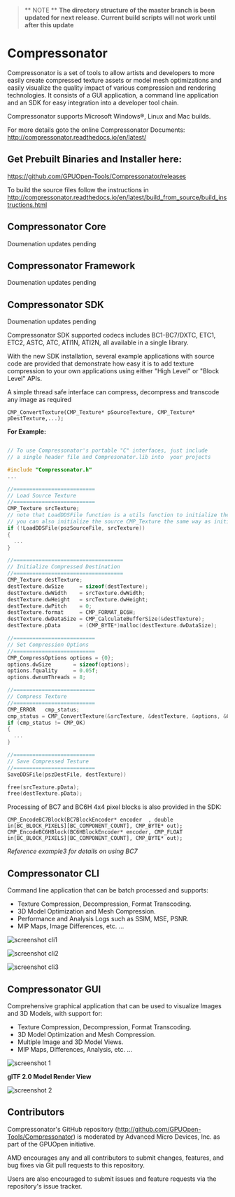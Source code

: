 
> ** NOTE ** <b>The directory structure of the master branch is been updated for next release. Current build scripts will not work until after this update</b>

# Compressonator

Compressonator is a set of tools to allow artists and developers to more easily create compressed texture assets or model mesh optimizations and easily visualize the quality impact of various compression and rendering technologies.  It consists of a GUI application, a command line application and an SDK for easy integration into a developer tool chain.

Compressonator supports Microsoft Windows®, Linux and Mac builds.

For more details goto the online Compressonator Documents: http://compressonator.readthedocs.io/en/latest/ 

Get Prebuilt Binaries and Installer here:
---------------------------------------------------
https://github.com/GPUOpen-Tools/Compressonator/releases

To build the source files follow the instructions in http://compressonator.readthedocs.io/en/latest/build_from_source/build_instructions.html

## Compressonator Core

Doumenation updates pending

## Compressonator Framework

Doumenation updates pending

## Compressonator SDK

Doumenation updates pending

Compressonator SDK supported codecs includes BC1-BC7/DXTC, ETC1, ETC2, ASTC, ATC, ATI1N, ATI2N, all available in a single library.

With the new SDK installation, several example applications with source code are provided that demonstrate how easy it is to add texture compression to your own applications using either "High Level" or "Block Level" APIs.

A simple thread safe interface can compress, decompress and transcode any image as required

`CMP_ConvertTexture(CMP_Texture* pSourceTexture, CMP_Texture* pDestTexture,...);`

**For Example:**

```c++

// To use Compressonator's portable "C" interfaces, just include
// a single header file and Compresonator.lib into  your projects

#include "Compressonator.h"
...

//==========================
// Load Source Texture
//==========================
CMP_Texture srcTexture;
// note that LoadDDSFile function is a utils function to initialize the source CMP_Texture
// you can also initialize the source CMP_Texture the same way as initialize destination CMP_Texture
if (!LoadDDSFile(pszSourceFile, srcTexture))
{
  ...
}

//===================================
// Initialize Compressed Destination
//===================================
CMP_Texture destTexture;
destTexture.dwSize     = sizeof(destTexture);
destTexture.dwWidth    = srcTexture.dwWidth;
destTexture.dwHeight   = srcTexture.dwHeight;
destTexture.dwPitch    = 0;
destTexture.format     = CMP_FORMAT_BC6H;
destTexture.dwDataSize = CMP_CalculateBufferSize(&destTexture);
destTexture.pData      = (CMP_BYTE*)malloc(destTexture.dwDataSize);

//==========================
// Set Compression Options
//==========================
CMP_CompressOptions options = {0};
options.dwSize       = sizeof(options);
options.fquality     = 0.05f;
options.dwnumThreads = 8;

//==========================
// Compress Texture
//==========================
CMP_ERROR   cmp_status;
cmp_status = CMP_ConvertTexture(&srcTexture, &destTexture, &options, &CompressionCallback, NULL, NULL);
if (cmp_status != CMP_OK)
{
  ...
}

//==========================
// Save Compressed Testure
//==========================
SaveDDSFile(pszDestFile, destTexture))

free(srcTexture.pData);
free(destTexture.pData);

```


Processing of BC7 and BC6H 4x4 pixel blocks is also provided in the SDK:

`CMP_EncodeBC7Block(BC7BlockEncoder* encoder  , double in[BC_BLOCK_PIXELS][BC_COMPONENT_COUNT], CMP_BYTE* out);`
`CMP_EncodeBC6HBlock(BC6HBlockEncoder* encoder, CMP_FLOAT  in[BC_BLOCK_PIXELS][BC_COMPONENT_COUNT], CMP_BYTE* out);`

*Reference example3 for details on using BC7*


## Compressonator CLI
Command line application that can be batch processed and supports:

- Texture Compression, Decompression, Format Transcoding.
- 3D Model Optimization and Mesh Compression.
- Performance and Analysis Logs such as SSIM, MSE, PSNR.
- MIP Maps, Image Differences, etc. ...

![screenshot cli1](https://github.com/GPUOpen-Tools/Compressonator/blob/master/docs/source/gui_tool/user_guide/media/image129.png)

![screenshot cli2](https://github.com/GPUOpen-Tools/Compressonator/blob/master/docs/source/gui_tool/user_guide/media/image127.png)

![screenshot cli3](https://github.com/GPUOpen-Tools/Compressonator/blob/master/docs/source/gui_tool/user_guide/media/image128.png)


## Compressonator GUI
Comprehensive graphical application that can be used to visualize Images and 3D Models, with support for:

- Texture Compression, Decompression, Format Transcoding.
- 3D Model Optimization and Mesh Compression.
- Multiple Image and 3D Model Views.
- MIP Maps, Differences, Analysis, etc. ...

![screenshot 1](https://github.com/GPUOpen-Tools/Compressonator/blob/master/docs/source/gui_tool/user_guide/media/image51.png)

**glTF 2.0 Model Render View**

![screenshot 2](https://github.com/GPUOpen-Tools/Compressonator/blob/master/docs/source/gui_tool/user_guide/media/image96.png)


## Contributors

Compressonator's GitHub repository (http://github.com/GPUOpen-Tools/Compressonator) is moderated by Advanced Micro Devices, Inc. as part of the GPUOpen initiative.

AMD encourages any and all contributors to submit changes, features, and bug fixes via Git pull requests to this repository.

Users are also encouraged to submit issues and feature requests via the repository's issue tracker.



